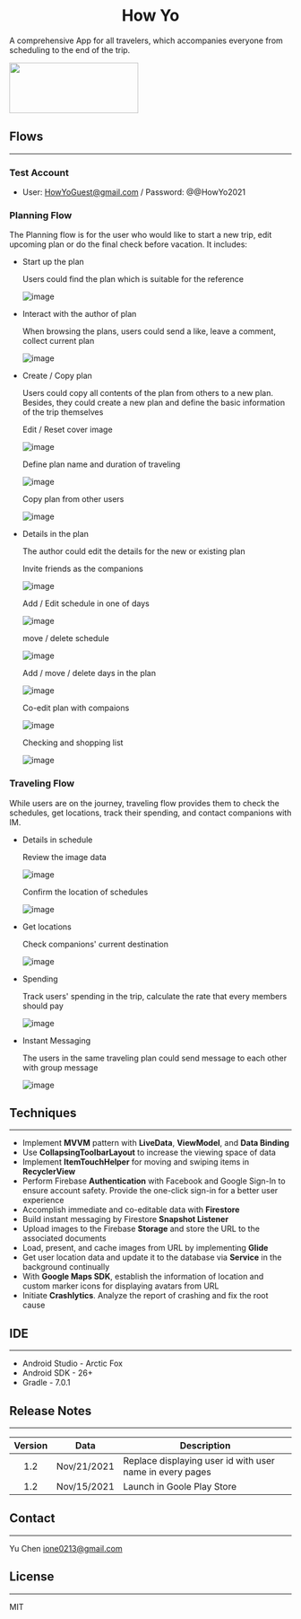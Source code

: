<h1 align="center">How Yo</h1>

A comprehensive App for all travelers, which accompanies everyone from scheduling to the end of the trip.

<a href="https://play.google.com/store/apps/details?id=com.yuchen.howyo"><img src="https://github.com/ione0213/HowYo/blob/master/readme-asset/google_play_badge.png?raw=true" width="230" height="90"></a>

## Flows 
---
### Test Account
- User:	HowYoGuest@gmail.com / Password: @@HowYo2021

### Planning Flow
The Planning flow is for the user who would like to start a new trip, edit upcoming plan or do the final check before vacation. It includes: 
* Start up the plan
    
    Users could find the plan which is suitable for the reference

    ![image](./readme-asset/plan_browsing.gif)

* Interact with the author of plan
    
    When browsing the plans, users could send a like, leave a comment, collect current plan

    ![image](./readme-asset/plan_Interact.gif)

* Create / Copy plan
    
    Users could copy all contents of the plan from others to a new plan. Besides, they could create a new plan and define the basic information of the trip themselves

    Edit / Reset cover image

    ![image](./readme-asset/edit_reset_cover_image.gif)

    Define plan name and duration of traveling

    ![image](./readme-asset/plan_name_duration.gif)

    Copy plan from other users

     ![image](./readme-asset/copy_plan.gif)
    
* Details in the plan
    
    The author could edit the details for the new or existing plan

    Invite friends as the companions

    ![image](./readme-asset/invite_companions.gif)
    
    Add / Edit schedule in one of days

    ![image](./readme-asset/add_edit_schedule.gif)
    
    move / delete schedule

    ![image](./readme-asset/move_delete_schedule.gif)
    
    Add / move / delete days in the plan
    
    ![image](./readme-asset/add_move_delete_day.gif)

    Co-edit plan with compaions

    ![image](./readme-asset/coedit_plan.gif)
    
    Checking and shopping list

    ![image](./readme-asset/shopping_check_list.gif)
    
### Traveling Flow
While users are on the journey, traveling flow provides them to check the schedules, get locations, track their spending, and contact companions with IM.

* Details in schedule
    
    Review the image data

    ![image](./readme-asset/review_image.gif)

    Confirm the location of schedules

    ![image](./readme-asset/schedule_location.gif)
    
* Get locations
    
    Check companions' current destination

    ![image](./readme-asset/companion_location.gif)

* Spending
    
    Track users' spending in the trip, calculate the rate that every members should pay

    ![image](./readme-asset/track_spending.gif)
    
* Instant Messaging
    
    The users in the same traveling plan could send message to each other with group message

    ![image](./readme-asset/instant_messaging.gif)

## Techniques
---
* Implement **MVVM** pattern with **LiveData**, **ViewModel**, and **Data Binding**
* Use **CollapsingToolbarLayout** to increase the viewing space of data
* Implement **ItemTouchHelper** for moving and swiping items in **RecyclerView**
* Perform Firebase **Authentication** with Facebook and Google Sign-In to ensure account safety. Provide the one-click sign-in for a better user experience
* Accomplish immediate and co-editable data with **Firestore**
* Build instant messaging by Firestore **Snapshot Listener**
* Upload images to the Firebase **Storage** and store the URL to the associated documents
* Load, present, and cache images from URL by implementing **Glide**
* Get user location data and update it to the database via **Service** in the background continually
* With **Google Maps SDK**, establish the information of location and custom marker icons for displaying avatars from URL
* Initiate **Crashlytics**. Analyze the report of crashing and fix the root cause

## IDE
---
* Android Studio - Arctic Fox
* Android SDK - 26+
* Gradle - 7.0.1

## Release Notes
---

| Version | Data | Description |
| :-----: | ------ | ------ | 
| 1.2 |Nov/21/2021 | Replace displaying user id with user name in every pages |
| 1.2 | Nov/15/2021  |Launch in Goole Play Store |

## Contact
---
Yu Chen ione0213@gmail.com
## License
---
MIT